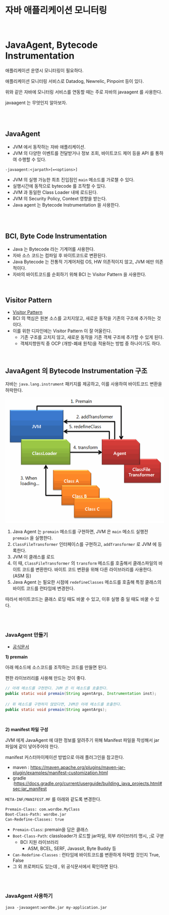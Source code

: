 # 자바 애플리케이션 모니터링

<br />

# JavaAgent, Bytecode Instrumentation

애플리케이션 운영시 모니터링이 필요하다.

애플리케이션 모니터링 서비스로 Datadog, Newrelic, Pinpoint 등이 있다.

위와 같은 자바에 모니터링 서비스를 연동할 때는 주로 자바의 javaagent 를 사용한다.

javaagent 는 무엇인지 알아보자.

<br />

<br />

## JavaAgent

- JVM 에서 동작하는 자바 애플리케이션.
- JVM 의 다양한 이벤트를 전달받거나 정보 조회, 바이트코드 제어 등을 API 를 통하여 수행할 수 있다.

```shell
-javaagent:<jarpath>[=<options>]
```

- JVM 의 실행 가능한 최초 진입점인 `main` 메소드를 가로챌 수 있다.
- 실행시간에 동적으로 bytecode 를 조작할 수 있다.
- JVM 과 동일한 Class Loader 내에 로드된다.
- JVM 의 Security Policy, Context 영향을 받는다.
- Java agent 는 Bytecode Instrumentation 을 사용한다.

<br />

<br />

## BCI, Byte Code Instrumentation

- Java 는 Bytecode 라는 기계어를 사용한다. 
- 자바 소스 코드는 컴파일 후 바이트코드로 변환된다.
- Java Bytecode 는 전통적 기계어처럼 OS, HW 의존적이지 않고, JVM 에만 의존적이다.
- 자바의 바이트코드를 순회하기 위해 BCI 는 Visitor Pattern 을 사용한다. 

<br />

## Visitor Pattern

- [Visitor Pattern](https://ko.wikipedia.org/wiki/%EB%B9%84%EC%A7%80%ED%84%B0_%ED%8C%A8%ED%84%B4)
- BCI 의 핵심은 원본 소스를 고치지않고, 새로운 동작을 기존의 구조에 추가하는 것이다.
- 이를 위한 디자인에는 Visitor Pattern 이 잘 어울린다.
  - 기존 구조를 고치지 않고, 새로운 동작을 기존 객체 구조에 추가할 수 있게 된다.
  - 객체지향원칙 중 OCP (개방-폐쇄 원칙)을 적용하는 방법 중 하나이기도 하다.

<br />

## JavaAgent 의 Bytecode Instrumentation 구조

자바는 `java.lang.instrument` 패키지를 제공하고, 이를 사용하여 바이트코드 변환을 허락한다.

![](./images/javaagent.png)

1. Java Agent 는 `premain` 메소드를 구현하면, JVM 은 `main` 메소드 실행전 `premain` 을 실행한다.
2. `ClassFileTransformer` 인터페이스를 구현하고, `addTransformer` 로 JVM 에 등록한다.
3. JVM 이 클래스를 로드
4. 이 때,  `ClassFileTransformer` 의 `transform` 메소드를 호출해서 클래스파일의 바이트 코드를 변환한다. 바이트 코드 변환을 위해 다른 라이브러리를 사용한다. (ASM 등)
5. Java Agent 는 필요한 시점에 `redefineClasses` 메소드를 호출해 특정 클래스의 바이트 코드를 런타임에 변경한다.

따라서 바이트코드는 클래스 로딩 때도 바꿀 수 있고, 이후 실행 중 일 때도 바꿀 수 있다. 

<br />

<br />

### JavaAgent 만들기

- [공식문서](https://docs.oracle.com/javase/8/docs/api/java/lang/instrument/package-summary.html)

**1) premain**

아래 메소드에 소스코드를 조작하는 코드를 만들면 된다.

편한 라이브러리를 사용해 만드는 것이 좋다.

```java
// 아래 메소드를 구현한다. JVM 은 이 메소드를 호출한다.
public static void premain(String agentArgs, Instrumentation inst);

// 위 메소드를 구현하지 않았다면, JVM은 아래 메소드를 호출한다.
public static void premain(String agentArgs);
```

<br />

**2) manifest 파일 구성**

JVM 에게 JavaAgent 에 대한 정보를 알려주기 위해 Manifest 파일을 작성해서 jar 파일에 같이 넣어주어야 한다.

manifest 커스터마이제이션 방법으로 아래 플러그인을 참고한다.

- maven : https://maven.apache.org/plugins/maven-jar-plugin/examples/manifest-customization.html
- gradle :https://docs.gradle.org/current/userguide/building_java_projects.html#sec:jar_manifest

`META-INF/MANIFEST.MF` 를 아래와 같도록 변경한다.

```shell
Premain-Class: com.wordbe.MyClass 
Boot-Class-Path: wordbe.jar
Can-Redefine-Classes: true
```

- `Premain-Class`:  premain을 담은 클래스
- `Boot-Class-Path`:  classloader가 로드할 jar파일, 외부 라이브러리 명시, ;로 구분
  - BCI 지원 라이브러리
    - ASM, BCEL, SERF, Javassit, Byte Buddy 등
- `Can-Redefine-Classes` : 런타임에 바이트코드를 변환하게 허락할 것인지 True, False
- 그 외 프로퍼티도 있는데 , 위 공식문서에서 확인하면 된다.

<br />

<br />

### JavaAgent 사용하기

```shell
java -javaagent:wordbe.jar my-application.jar
```

<br />

<br />

<br />

<br />

